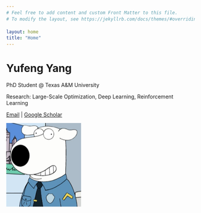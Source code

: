 ```yaml
---
# Feel free to add content and custom Front Matter to this file.
# To modify the layout, see https://jekyllrb.com/docs/themes/#overriding-theme-defaults

layout: home
title: "Home"
---
```

<h1>Yufeng Yang</h1>
<p>PhD Student @ Texas A&M University</p>
<p>Research: Large-Scale Optimization, Deep Learning, Reinforcement Learning</p>
<p><a href="yufeng.yang@tamu.edu">Email</a> | <a href="https://scholar.google.com/citations?hl=en&user=oK2fHscAAAAJ">Google Scholar</a></p>
<img src="/assets/images/DwlXGmuX4AA__rf.jpg" alt="Profile Photo" width="200">
